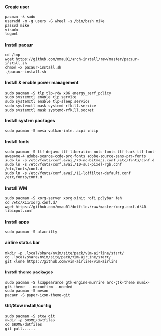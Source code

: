 #### Create user
```
pacman -S sudo
useradd -m -g users -G wheel -s /bin/bash mike
passwd mike
visudo
logout
```

#### Install pacaur
```
cd /tmp
wget https://github.com/mmau01/arch-install/raw/master/pacaur-install.sh
chmod +x pacaur-install.sh
./pacaur-install.sh
```

#### Install & enable power management
```
sudo pacman -S tlp tlp-rdw x86_energy_perf_policy
sudo systemctl enable tlp.service
sudo systemctl enable tlp-sleep.service
sudo systemctl mask systemd-rfkill.service
sudo systemctl mask systemd-rfkill.socket
```

#### Install system packages
```
sudo pacman -S mesa vulkan-intel acpi unzip
```

#### Install fonts
```
sudo pacman -S ttf-dejavu ttf-liberation noto-fonts ttf-hack ttf-font-awesome-4 adobe-source-code-pro-fonts adobe-source-sans-pro-fonts
sudo ln -s /etc/fonts/conf.avail/70-no-bitmaps.conf /etc/fonts/conf.d
sudo ln -s /etc/fonts/conf.avail/10-sub-pixel-rgb.conf /etc/fonts/conf.d
sudo ln -s /etc/fonts/conf.avail/11-lcdfilter-default.conf /etc/fonts/conf.d
```

#### Install WM
```
sudo pacman -S xorg-server xorg-xinit rofi polybar feh
cd /etc/X11/xorg.conf.d/
wget https://github.com/mmau01/dotfiles/raw/master/xorg.conf.d/40-libinput.conf
```

#### Install apps
```
sudo pacman -S alacritty
```

#### airline status bar
```
mkdir -p .local/share/nvim/site/pack/vim-airline/start/
cd .local/share/nvim/site/pack/vim-airline/start/
git clone https://github.com/vim-airline/vim-airline
```

#### Install theme packages
```
sudo pacman -S lxappearance gtk-engine-murrine arc-gtk-theme numix-gtk-theme  --noconfirm --needed
sudo pacman -S meson
pacaur -S paper-icon-theme-git
```

#### Git/Stow install/config
```
sudo pacman -S stow git
mkdir -p $HOME/dotfiles
cd $HOME/dotfiles
git pull......
```
